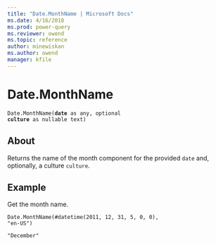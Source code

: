 ```yaml
---
title: "Date.MonthName | Microsoft Docs"
ms.date: 4/16/2018
ms.prod: power-query
ms.reviewer: owend
ms.topic: reference
author: minewiskan
ms.author: owend
manager: kfile
---
```

# Date.MonthName

<code>Date.MonthName(**date** as any, optional **culture** as nullable text)</code>

## About
Returns the name of the month component for the provided <code>date</code> and, optionally, a culture <code>culture</code>.

## Example
Get the month name.

<code>Date.MonthName(#datetime(2011, 12, 31, 5, 0, 0), "en-US")</code>

<code>"December"</code>

  
